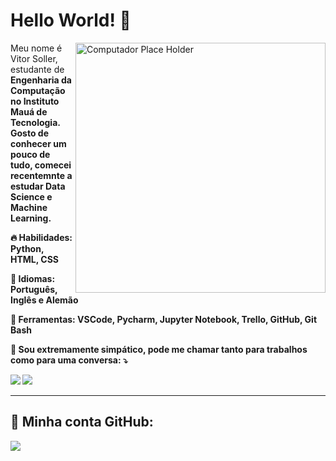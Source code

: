 <h1> Hello World! 🧡 </h1>

<a href="https://br.freepik.com/vetores/tecnologia">
         <img src="https://raw.githubusercontent.com/MicaelliMedeiros/micaellimedeiros/master/image/computer-illustration.png" min-width="300px" max-width="300px" width="400px"           align="right" alt="Computador Place Holder">
</a>

<p align="left"> 
  Meu nome é Vitor Soller, estudante de <strong> Engenharia da Computação <strong> no <strong> Instituto Mauá de Tecnologia<strong>. Gosto de conhecer um pouco de tudo, comecei recentemnte a estudar Data Science e Machine Learning</strong>.
</p>

<p align="left">
  🔥 Habilidades: <strong> Python, HTML, CSS </strong>
</p>

<p align="left">
  🦊 Idiomas: <strong> Português, Inglês e Alemão </strong>
</p>

<p align="left">
  💼 Ferramentas: <strong>VSCode, Pycharm, Jupyter Notebook, Trello, GitHub, Git Bash</strong>
</p>

<p align="left">
  💌 Sou extremamente simpático, pode me chamar tanto para trabalhos como para uma conversa: ⤵️
</p>

<p align="left">
  <a href="https://www.instagram.com/vgs_studio/" alt="Instagram">
  <img src="https://img.shields.io/badge/-Instagram-DF0174?style=for-the-badge&logo=instagram&logoColor=white&link=https://www.instagram.com/vgs_studio/"/></a>
  
  <a href="https://www.linkedin.com/in/vitor-soller/" alt="Linkedin">
  <img src="https://img.shields.io/badge/-Linkedin-0e76a8?style=for-the-badge&logo=Linkedin&logoColor=white&link=https://www.linkedin.com/in/vitor-soller" /></a>
</p> 
<hr>
<h2> 👾 Minha conta GitHub: <br> </h2>
  <img align=center src="https://github-readme-stats.vercel.app/api?username=VgsStudio&show_icons=true&theme=radical">

<!--
**VgsStudio/VgsStudio** is a ✨ _special_ ✨ repository because its `README.md` (this file) appears on your GitHub profile.

Here are some ideas to get you started:

- 🔭 I’m currently working on ...
- 🌱 I’m currently learning ...
- 👯 I’m looking to collaborate on ...
- 🤔 I’m looking for help with ...
- 💬 Ask me about ...
- 📫 How to reach me: ...
- 😄 Pronouns: ...
- ⚡ Fun fact: ...
-->
